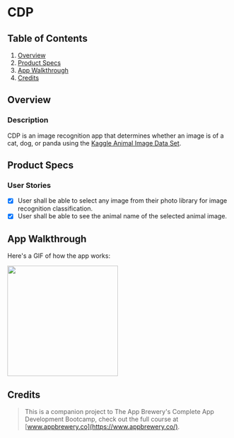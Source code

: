 # CDP

## Table of Contents
1. [Overview](#Overview)
2. [Product Specs](#Product-Specs)
3. [App Walkthrough](#App-Walkthrough)
4. [Credits](#Credits)

## Overview
### Description

CDP is an image recognition app that determines whether an image is of a cat, dog, or panda using the [Kaggle Animal Image Data Set](https://www.kaggle.com/ashishsaxena2209/animal-image-datasetdog-cat-and-panda).

## Product Specs
### User Stories

- [X] User shall be able to select any image from their photo library for image recognition classification.
- [X] User shall be able to see the animal name of the selected animal image.

## App Walkthrough

Here's a GIF of how the app works:

<img src="https://user-images.githubusercontent.com/35745973/81493546-ef20c880-9255-11ea-974e-f2c95c9bbf76.gif" width=250>

## Credits

>This is a companion project to The App Brewery's Complete App Development Bootcamp, check out the full course at [www.appbrewery.co](https://www.appbrewery.co/).
